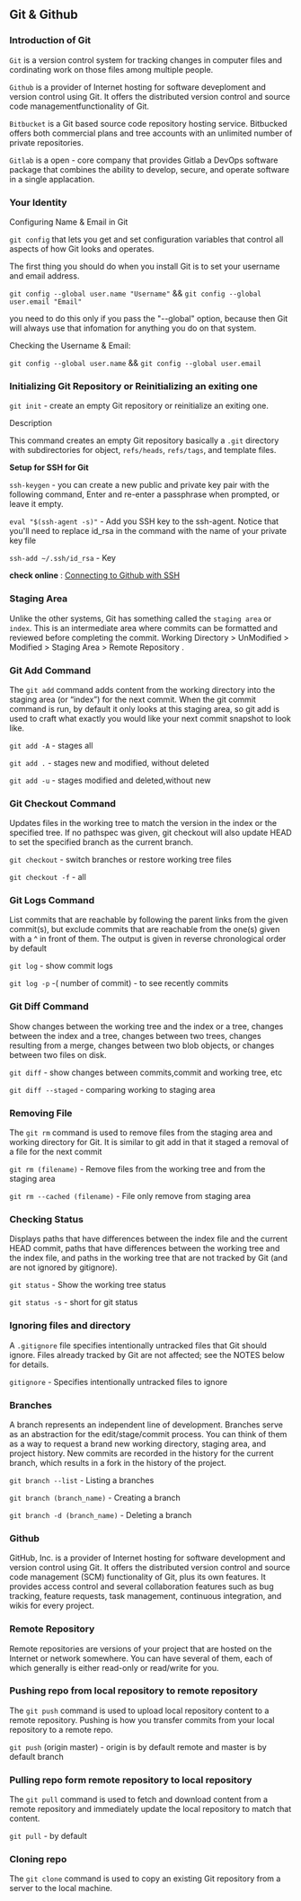 ## Git & Github

### Introduction of Git    
   
`Git` is a version control system for tracking changes in computer files and cordinating work on those files among multiple people.
  
`Github` is a provider of Internet hosting for software deveploment and version control using Git. It offers the distributed version control and source code managementfunctionality of Git.

`Bitbucket` is a Git based source code repository hosting service. Bitbucked offers both commercial plans and tree accounts with an unlimited number of private repositories.
 
`Gitlab` is a open - core company that provides Gitlab a DevOps software package that combines the ability to develop, secure, and operate software in a single applacation. 

### Your Identity
   
Configuring Name & Email in Git
   
`git config` that lets you get and set configuration variables that control all aspects of how Git looks and operates.

The first thing you should do when you install Git is to set your username and email address.

`git config --global user.name "Username"` &&
`git config --global user.email "Email"`

you need to do this only if you pass the "--global" option,
because then Git will always use that infomation for anything
you do on that system.
  
Checking the Username & Email:
    
`git config --global user.name` &&
`git config --global user.email`

### Initializing Git Repository or Reinitializing an exiting one 
    
`git init` - create an empty Git repository or reinitialize an exiting one.
   
Description
    
This command creates an empty Git repository basically a `.git` directory with subdirectories for object, `refs/heads`, `refs/tags`, and template files.

**Setup for SSH for Git**
     
`ssh-keygen` - you can create a new public and private key pair with the following command, Enter and re-enter a passphrase when prompted, or leave it empty.

`eval "$(ssh-agent -s)"` - Add you SSH key to the ssh-agent. Notice that you'll need to replace id_rsa in the command with the name of your private key file
     
`ssh-add ~/.ssh/id_rsa`  - Key

**check online** : [Connecting to Github with SSH](https://docs.github.com/en/authentication/connecting-to-github-with-ssh)

    
### Staging Area

Unlike the other systems, Git has something called the `staging area` or `index`. This is an intermediate area where commits can be formatted and reviewed before completing the commit. 
Working Directory > UnModified > Modified > Staging Area > Remote Repository .

### Git Add Command
   
The `git add` command adds content from the working directory
into the staging area (or “index”) for the next commit. 
When the git commit command is run, by default it only looks
at this staging area, so git add is used to craft what 
exactly you would like your next commit snapshot to look like.
   
`git add -A` - stages all

`git add .` - stages new and modified, without deleted
  
`git add -u` - stages modified and deleted,without new

### Git Checkout Command

Updates files in the working tree to match the version in the index or the specified tree. If no pathspec was given, git checkout will also update HEAD to set the specified branch as the current branch.
  
`git checkout` - switch branches or restore working tree files
  
`git checkout -f` - all

### Git Logs Command 
 
List commits that are reachable by following the parent links from the given commit(s), but exclude commits that are reachable from the one(s) given with a ^ in front of them. The output is given in reverse chronological order by default

`git log` - show commit logs

`git log -p` -( number of commit) - to see recently commits

### Git Diff Command

Show changes between the working tree and the index or a tree, changes between the index and a tree, changes between two trees, changes resulting from a merge, changes between two blob objects, or changes between two files on disk.

`git diff` - show changes between commits,commit and working tree, etc

`git diff --staged` - comparing working to staging area

### Removing File

The  `git rm` command is used to remove files from the staging area and working directory for Git. It is similar to git add in that it staged a removal of a file for the next commit
   
`git rm (filename)` - Remove files from the working tree and from the staging area
   
`git rm --cached (filename)` - File only remove from staging area

### Checking Status
    
Displays paths that have differences between the index file and the current HEAD commit, paths that have differences between the working tree and the index file, and paths in the working tree that are not tracked by Git (and are not ignored by gitignore).
   
`git status` - Show the working tree status

`git status -s` - short for git status
    
### Ignoring files and directory
  
A `.gitignore` file specifies intentionally untracked files that Git should ignore. Files already tracked by Git are not affected; see the NOTES below for details.
    
`gitignore` - Specifies intentionally untracked files to ignore

### Branches 
 
A branch represents an independent line of development. Branches serve as an abstraction for the edit/stage/commit process. You can think of them as a way to request a brand new working directory, staging area, and project history. New commits are recorded in the history for the current branch, which results in a fork in the history of the project.
    
`git branch --list` - Listing a branches

`git branch (branch_name)` - Creating a branch
    
`git branch -d (branch_name)` - Deleting a branch

### Github 

GitHub, Inc. is a provider of Internet hosting for software development and version control using Git. It offers the distributed version control and source code management (SCM) functionality of Git, plus its own features. It provides access control and several collaboration features such as bug tracking, feature requests, task management, continuous integration, and wikis for every project.

### Remote Repository
   
Remote repositories are versions of your project that are hosted on the Internet or network somewhere. You can have several of them, each of which generally is either read-only or read/write for you.

### Pushing repo from local repository to remote repository
 
The `git push` command is used to upload local repository content to a remote repository. Pushing is how you transfer commits from your local repository to a remote repo.

`git push` (origin master) -  origin is by default remote and master is by default branch

### Pulling repo form remote repository to local repository
 
The `git pull` command is used to fetch and download content from a remote repository and immediately update the local repository to match that content.    
    
`git pull` - by default

### Cloning repo 
    
The `git clone` command is used to copy an existing Git repository from a server to the local machine.
